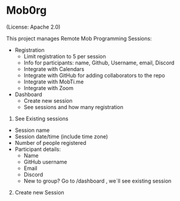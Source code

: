 # Mob0rg

(License: Apache 2.0)

This project manages Remote Mob Programming Sessions:

* Registration
  * Limit registration to 5 per session
  * Info for participants: name, Github, Username, email, Discord
  * Integrate with Calendars
  * Integrate with GitHub for adding collaborators to the repo
  * Integrate with MobTi.me
  * Integrate with Zoom
* Dashboard
  + Create new session
  + See sessions and how many registration
1. See Existing sessions
  - Session name
  - Session date/time (include time zone)
  - Number of people registered
  - Participant details:
    - Name
    - GitHub username
    - Email
    - Discord
    - New to group?
Go to /dashboard , we´ll see existing session
2. Create new Session

  